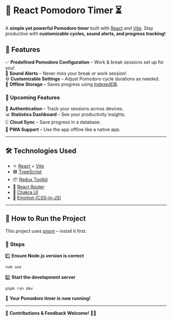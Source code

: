 # 🚀 **React Pomodoro Timer** ⏳

A **simple yet powerful Pomodoro timer** built with [React](https://react.dev/) and [Vite](https://vitejs.dev/). Stay productive with **customizable cycles, sound alerts, and progress tracking!**

## 🎯 **Features**

✅ **Predefined Pomodoro Configuration** – Work & break sessions set up for you!\
🔔 **Sound Alerts** – Never miss your break or work session!\
⚙️ **Customizable Settings** – Adjust Pomodoro cycle durations as needed.\
💾 **Offline Storage** – Saves progress using [IndexedDB](https://developer.mozilla.org/en-US/docs/Web/API/IndexedDB_API).

### 🚀 **Upcoming Features**

🔐 **Authentication** – Track your sessions across devices.\
📊 **Statistics Dashboard** – See your productivity insights.\
🗄 **Cloud Sync** – Save progress in a database.\
📱 **PWA Support** – Use the app offline like a native app.

---

## 🛠 **Technologies Used**

- ⚛️ [React](https://react.dev/) + [Vite](https://vitejs.dev/)
- 🟦 [TypeScript](https://www.typescriptlang.org/)
- 📦 [Redux Toolkit](https://redux-toolkit.js.org/)
- 🚏 [React Router](https://reactrouter.com/)
- 🎨 [Chakra UI](https://chakra-ui.com/)
- 💅 [Emotion (CSS-in-JS)](https://emotion.sh/docs/introduction)

---

## 🚀 **How to Run the Project**

This project uses [pnpm](https://pnpm.io/) – install it first.

### 📌 **Steps**

1️⃣ **Ensure Node.js version is correct**

```sh
nvm use
```

2️⃣ **Start the development server**

```sh
pnpm run dev
```

🎉 **Your Pomodoro timer is now running!**

---

🔗 **Contributions & Feedback Welcome!** 🚀🔥

